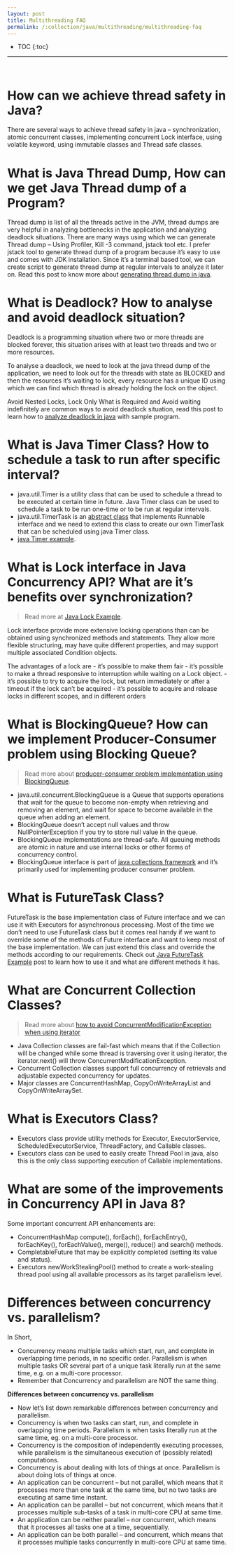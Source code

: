 ```yaml
---
layout: post
title: Multithreading FAQ
permalink: /:collection/java/multithreading/multithreading-faq
---
```


- TOC
{:toc}

<hr><br>

# How can we achieve thread safety in Java?
There are several ways to achieve thread safety in java – synchronization, atomic concurrent classes, implementing concurrent Lock interface, using volatile keyword, using immutable classes and Thread safe classes.

# What is Java Thread Dump, How can we get Java Thread dump of a Program?
Thread dump is list of all the threads active in the JVM, thread dumps are very helpful in analyzing bottlenecks in the application and analyzing deadlock situations. There are many ways using which we can generate Thread dump – Using Profiler, Kill -3 command, jstack tool etc. I prefer jstack tool to generate thread dump of a program because it’s easy to use and comes with JDK installation. Since it’s a terminal based tool, we can create script to generate thread dump at regular intervals to analyze it later on. Read this post to know more about [generating thread dump in java](https://www.journaldev.com/1053/java-thread-dump-visualvm-jstack-kill-3-jcmd).

# What is Deadlock? How to analyse and avoid deadlock situation?
Deadlock is a programming situation where two or more threads are blocked forever, this situation arises with at least two threads and two or more resources.

To analyse a deadlock, we need to look at the java thread dump of the application, we need to look out for the threads with state as BLOCKED and then the resources it’s waiting to lock, every resource has a unique ID using which we can find which thread is already holding the lock on the object.

Avoid Nested Locks, Lock Only What is Required and Avoid waiting indefinitely are common ways to avoid deadlock situation, read this post to learn how to [analyze deadlock in java](https://www.journaldev.com/1058/deadlock-in-java-example) with sample program.

# What is Java Timer Class? How to schedule a task to run after specific interval?
- java.util.Timer is a utility class that can be used to schedule a thread to be executed at certain time in future. Java Timer class can be used to schedule a task to be run one-time or to be run at regular intervals.
- java.util.TimerTask is an [abstract class](https://www.journaldev.com/1582/abstract-class-in-java) that implements Runnable interface and we need to extend this class to create our own TimerTask that can be scheduled using java Timer class.
- [java Timer example](https://www.journaldev.com/1050/java-timer-timertask-example).

# What is Lock interface in Java Concurrency API? What are it’s benefits over synchronization?
> Read more at [Java Lock Example](https://www.journaldev.com/2377/java-lock-example-reentrantlock).

Lock interface provide more extensive locking operations than can be obtained using synchronized methods and statements. They allow more flexible structuring, may have quite different properties, and may support multiple associated Condition objects.

The advantages of a lock are
	- it’s possible to make them fair
	- it’s possible to make a thread responsive to interruption while waiting on a Lock object.
	- it’s possible to try to acquire the lock, but return immediately or after a timeout if the lock can’t be acquired
	- it’s possible to acquire and release locks in different scopes, and in different orders

# What is BlockingQueue? How can we implement Producer-Consumer problem using Blocking Queue?
> Read more about [producer-consumer problem implementation using BlockingQueue](https://www.journaldev.com/1034/java-blockingqueue-example).

* java.util.concurrent.BlockingQueue is a Queue that supports operations that wait for the queue to become non-empty when retrieving and removing an element, and wait for space to become available in the queue when adding an element.
* BlockingQueue doesn’t accept null values and throw NullPointerException if you try to store null value in the queue.
* BlockingQueue implementations are thread-safe. All queuing methods are atomic in nature and use internal locks or other forms of concurrency control.
* BlockingQueue interface is part of [java collections framework](https://www.journaldev.com/1260/collections-in-java-tutorial) and it’s primarily used for implementing producer consumer problem.

# What is FutureTask Class?
FutureTask is the base implementation class of Future interface and we can use it with Executors for asynchronous processing. Most of the time we don’t need to use FutureTask class but it comes real handy if we want to override some of the methods of Future interface and want to keep most of the base implementation. We can just extend this class and override the methods according to our requirements. Check out [Java FutureTask Example](https://www.journaldev.com/1650/java-futuretask-example-program) post to learn how to use it and what are different methods it has.

# What are Concurrent Collection Classes?
> Read more about [how to avoid ConcurrentModificationException when using iterator](https://www.journaldev.com/378/java-util-concurrentmodificationexception)

* Java Collection classes are fail-fast which means that if the Collection will be changed while some thread is traversing over it using iterator, the iterator.next() will throw ConcurrentModificationException.
* Concurrent Collection classes support full concurrency of retrievals and adjustable expected concurrency for updates.
* Major classes are ConcurrentHashMap, CopyOnWriteArrayList and CopyOnWriteArraySet.

# What is Executors Class?
* Executors class provide utility methods for Executor, ExecutorService, ScheduledExecutorService, ThreadFactory, and Callable classes.
* Executors class can be used to easily create Thread Pool in java, also this is the only class supporting execution of Callable implementations.

# What are some of the improvements in Concurrency API in Java 8?
Some important concurrent API enhancements are:
- ConcurrentHashMap compute(), forEach(), forEachEntry(), forEachKey(), forEachValue(), merge(), reduce() and search() methods.
- CompletableFuture that may be explicitly completed (setting its value and status).
- Executors newWorkStealingPool() method to create a work-stealing thread pool using all available processors as its target parallelism level.

# Differences between concurrency vs. parallelism?
In Short,
- Concurrency means multiple tasks which start, run, and complete in overlapping time periods, in no specific order. Parallelism is when multiple tasks OR several part of a unique task literally run at the same time, e.g. on a multi-core processor.
- Remember that Concurrency and parallelism are NOT the same thing.

**Differences between concurrency vs. parallelism**
- Now let’s list down remarkable differences between concurrency and parallelism.
- Concurrency is when two tasks can start, run, and complete in overlapping time periods. Parallelism is when tasks literally run at the same time, eg. on a multi-core processor.
- Concurrency is the composition of independently executing processes, while parallelism is the simultaneous execution of (possibly related) computations.
- Concurrency is about dealing with lots of things at once. Parallelism is about doing lots of things at once.
- An application can be concurrent – but not parallel, which means that it processes more than one task at the same time, but no two tasks are executing at same time instant.
- An application can be parallel – but not concurrent, which means that it processes multiple sub-tasks of a task in multi-core CPU at same time.
- An application can be neither parallel – nor concurrent, which means that it processes all tasks one at a time, sequentially.
- An application can be both parallel – and concurrent, which means that it processes multiple tasks concurrently in multi-core CPU at same time.
